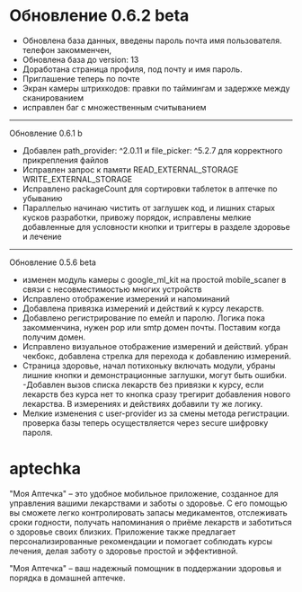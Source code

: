 #  Обновление  0.6.2 beta
- Обновлена база данных, введены пароль почта имя пользователя. телефон закомменчен,
- Обновлена база до version: 13
- Доработана страница профиля, под почту и имя пароль.
- Приглашение теперь по почте
- Экран камеры штрихкодов: правки по таймингам и задержке между сканированием
- исправлен баг с множественным считыванием
___________________________________________________________________

Обновление 0.6.1 b
- Добавлен  path_provider: ^2.0.11 и file_picker: ^5.2.7 для корректного прикрепления файлов
- Исправлен запрос к памяти READ_EXTERNAL_STORAGE
WRITE_EXTERNAL_STORAGE
- Исправлено packageCount для сортировки таблеток в аптечке по убыванию
-  Параллелью начинаю чистить от заглушек код, и лишних старых кусков разработки, привожу порядок, исправлены мелкие добавленные для условности кнопки и триггеры в разделе здоровье и лечение
____________________________________________________________________

Обновление 0.5.6 beta
- изменен модуль камеры с google_ml_kit на простой mobile_scaner в связи с несовместимостью многих устройств
- Исправлено отображение измерений и напоминаний
- Добавлена привязка измерений и действий к курсу лекарств.
- Добавлено регистрирование по емейл и паролю. Логика пока закомменчина, нужен pop или smtp домен почты. Поставим когда получим домен.
- Исправлено визуальное отображение измерений и действий. убран чекбокс, добавлена стрелка для перехода к добавлению измерений.
- Страница здоровье, начал потихоньку включать модули, убраны лишние кнопки и демонстрационные заглушки, могут быть ошибки.
-Добавлен вызов списка лекарств без привязки к курсу, если лекарств без курса нет то кнопка сразу трегирит добавления нового лекарства. В измерениях и действиях добавили ту же логику.
- Мелкие изменения с user-provider из за смены метода регистрации. проверка базы теперь осуществляется через secure шифровку пароля.


# aptechka

"Моя Аптечка" – это удобное мобильное приложение, созданное для управления вашими лекарствами и заботы о здоровье. С его помощью вы сможете легко контролировать запасы медикаментов, отслеживать сроки годности, получать напоминания о приёме лекарств и заботиться о здоровье своих близких. Приложение также предлагает персонализированные рекомендации и помогает соблюдать курсы лечения, делая заботу о здоровье простой и эффективной. 

"Моя Аптечка" – ваш надежный помощник в поддержании здоровья и порядка в домашней аптечке.
